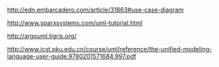 http://edn.embarcadero.com/article/31863#use-case-diagram

http://www.sparxsystems.com/uml-tutorial.html

http://argouml.tigris.org/

http://www.icst.pku.edu.cn/course/uml/reference/the-unified-modeling-language-user-guide.9780201571684.997.pdf
